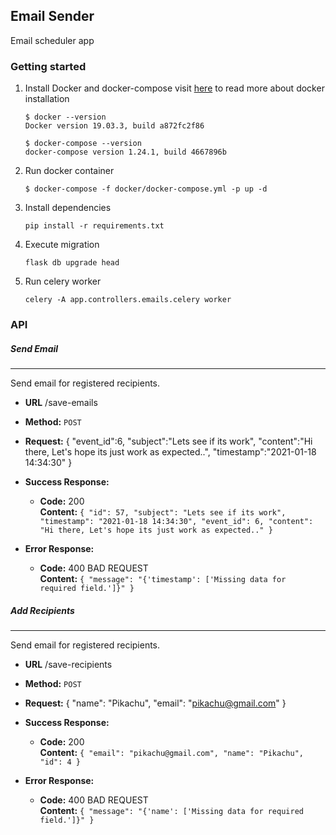 ## Email Sender

Email scheduler app

### Getting started

1. Install Docker and docker-compose
    visit [here](https://docs.docker.com/) to read more about docker installation

    ```shell
    $ docker --version
    Docker version 19.03.3, build a872fc2f86

    $ docker-compose --version
    docker-compose version 1.24.1, build 4667896b
    ```

2. Run docker container

   ```shell
   $ docker-compose -f docker/docker-compose.yml -p up -d
   ```

3. Install dependencies

   ```shell
   pip install -r requirements.txt
   ```

4. Execute migration

   ```
   flask db upgrade head
   ```

5. Run celery worker

   ```
   celery -A app.controllers.emails.celery worker
   ```


### API

##### Send Email
----
  Send email for registered recipients.

* **URL**
  /save-emails
* **Method:**
  `POST`
* **Request:**
    {
        "event_id":6,
        "subject":"Lets see if its work",
        "content":"Hi there, Let's hope its just work as expected..",
        "timestamp":"2021-01-18 14:34:30"
    }

* **Success Response:**

  * **Code:** 200 <br />
    **Content:** `{
    "id": 57,
    "subject": "Lets see if its work",
    "timestamp": "2021-01-18 14:34:30",
    "event_id": 6,
    "content": "Hi there, Let's hope its just work as expected.."
}`
 
* **Error Response:**

  * **Code:** 400 BAD REQUEST <br />
    **Content:** `{
    "message": "{'timestamp': ['Missing data for required field.']}"
}`

##### Add Recipients
----
  Send email for registered recipients.

* **URL**
  /save-recipients
* **Method:**
  `POST`
* **Request:**
    {
    "name": "Pikachu",
    "email": "pikachu@gmail.com"
    }

* **Success Response:**

  * **Code:** 200 <br />
    **Content:** `{
    "email": "pikachu@gmail.com",
    "name": "Pikachu",
    "id": 4
}`
 
* **Error Response:**

  * **Code:** 400 BAD REQUEST <br />
    **Content:** `{
    "message": "{'name': ['Missing data for required field.']}"
}`
